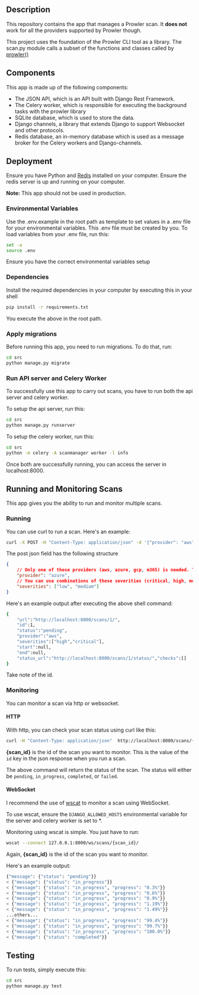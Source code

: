 ## Description
This repository contains the app that manages a Prowler scan. It **does not** work for all the providers supported by Prowler though.

This project uses the foundation of the Prowler CLI tool as a library. The scan.py module calls a subset of the functions and classes called by [prowler()](https://github.com/prowler-cloud/prowler/blob/master/prowler/__main__.py#L106)

## Components
This app is made up of the following components:
* The JSON API, which is an API built with Django Rest Framework.
* The Celery worker, which is responsible for executing the background tasks with the prowler library
* SQLite database, which is used to store the data.
* Django channels, a library that extends Django to support Websocket and other protocols.
* Redis database, an in-memory database which is used as a message broker for the Celery workers and Django-channels.

## Deployment
Ensure you have Python and [Redis](https://redis.io/) installed on your computer. Ensure the redis server is up and running on your computer. 

**Note:** This app should not be used in production.

### Environmental Variables
Use the .env.example in the root path as template to set values in a .env file for your environmental variables. This .env file must be created by you. To load variables from your .env file, run this:
```sh
set -a
source .env
```
Ensure you have the correct environmental variables setup

### Dependencies
Install the required dependencies in your computer by executing this in your shell
```sh
pip install -r requirements.txt
```
You execute the above in the root path.

### Apply migrations
Before running this app, you need to run migrations. To do that, run:
```sh
cd src
python manage.py migrate
```

### Run API server and Celery Worker
To successfully use this app to carry out scans, you have to run both the api server and celery worker.

To setup the api server, run this:
```sh
cd src
python manage.py runserver
```

To setup the celery worker, run this:
```sh
cd src
python -m celery -A scanmanager worker -l info
```

Once both are successfully running, you can access the server  in localhost:8000.

## Running and Monitoring Scans
This app gives you the ability to run and monitor multiple scans.

### Running

You can use curl to run a scan. Here's an example:
```sh
curl -X POST -H "Content-Type: application/json" -d '{"provider": "aws", "severities": ["high", "critical"]}' http://localhost:8000/scans/
```
The post json field has the following structure
```json
{
    // Only one of these providers (aws, azure, gcp, m365) is needed. The value is a string.
    "provider": "azure",
    // You can use combinations of these severities (critical, high, medium, low, informational). The value is a list. An empty list signifies that the scan needs to check for all severities.
    "severities": ["low", "medium"]
}
```
Here's an example output after executing the above shell command:
```sh
{
    "url":"http://localhost:8000/scans/1/",
    "id":1,
    "status":"pending",
    "provider":"aws",
    "severities":["high","critical"],
    "start":null,
    "end":null,
    "status_url":"http://localhost:8000/scans/1/status/","checks":[]
}
```
Take note of the id.

### Monitoring
You can monitor a scan via http or websocket. 

#### HTTP
With http, you can check your scan status using curl like this:
```sh
curl -H "Content-Type: application/json"  http://localhost:8000/scans/{scan_id}/status/
```
**{scan_id}** is the id of the scan you want to monitor. This is the value of the `id` key in the json response when you run a scan.

The above command will return the status of the scan. The status will either be `pending`, `in_progress`, `completed`, or `failed`.

#### WebSocket
I recommend the use of [wscat](https://github.com/websockets/wscat) to monitor a scan using WebSocket.

To use wscat, ensure the `DJANGO_ALLOWED_HOSTS` environmental variable for the server and celery worker is set to *.

Monitoring using wscat is simple. You just have to run:
```sh
wscat --connect 127.0.0.1:8000/ws/scans/{scan_id}/
```
Again, **{scan_id}** is the id of the scan you want to monitor.

Here's an example output:
```sh
{"message": {"status": "pending"}}
< {"message": {"status": "in_progress"}}
< {"message": {"status": "in_progress", "progress": "0.3%"}}
< {"message": {"status": "in_progress", "progress": "0.6%"}}
< {"message": {"status": "in_progress", "progress": "0.9%"}}
< {"message": {"status": "in_progress", "progress": "1.19%"}}
< {"message": {"status": "in_progress", "progress": "1.49%"}}
...others...
< {"message": {"status": "in_progress", "progress": "99.4%"}}
< {"message": {"status": "in_progress", "progress": "99.7%"}}
< {"message": {"status": "in_progress", "progress": "100.0%"}}
< {"message": {"status": "completed"}}
```
## Testing
To run tests, simply execute this:
```sh
cd src
python manage.py test
```

